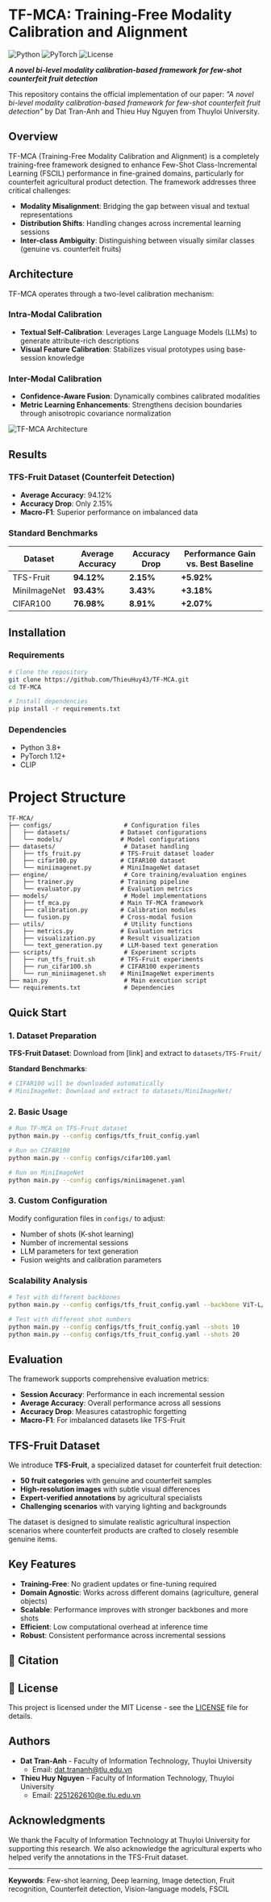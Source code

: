 # TF-MCA: Training-Free Modality Calibration and Alignment

![Python](https://img.shields.io/badge/python-3.8+-blue.svg)
![PyTorch](https://img.shields.io/badge/PyTorch-1.12+-red.svg)
![License](https://img.shields.io/badge/license-MIT-green.svg)

***A novel bi-level modality calibration-based framework for few-shot counterfeit fruit detection***

This repository contains the official implementation of our paper: *"A novel bi-level modality calibration-based framework for few-shot counterfeit fruit detection"* by Dat Tran-Anh and Thieu Huy Nguyen from Thuyloi University.

## Overview

TF-MCA (Training-Free Modality Calibration and Alignment) is a completely training-free framework designed to enhance Few-Shot Class-Incremental Learning (FSCIL) performance in fine-grained domains, particularly for counterfeit agricultural product detection. The framework addresses three critical challenges:

- **Modality Misalignment**: Bridging the gap between visual and textual representations
- **Distribution Shifts**: Handling changes across incremental learning sessions  
- **Inter-class Ambiguity**: Distinguishing between visually similar classes (genuine vs. counterfeit fruits)

## Architecture

TF-MCA operates through a two-level calibration mechanism:

### Intra-Modal Calibration
- **Textual Self-Calibration**: Leverages Large Language Models (LLMs) to generate attribute-rich descriptions
- **Visual Feature Calibration**: Stabilizes visual prototypes using base-session knowledge

### Inter-Modal Calibration  
- **Confidence-Aware Fusion**: Dynamically combines calibrated modalities
- **Metric Learning Enhancements**: Strengthens decision boundaries through anisotropic covariance normalization

![TF-MCA Architecture](assets/tf-mca-architecture.png)

## Results

### TFS-Fruit Dataset (Counterfeit Detection)
- **Average Accuracy**: 94.12%
- **Accuracy Drop**: Only 2.15%
- **Macro-F1**: Superior performance on imbalanced data

### Standard Benchmarks
| Dataset | Average Accuracy | Accuracy Drop | Performance Gain vs. Best Baseline |
|---------|------------------|---------------|-----------------------------------|
| TFS-Fruit | **94.12%** | **2.15%** | **+5.92%** |
| MiniImageNet | **93.43%** | **3.43%** | **+3.18%** |
| CIFAR100 | **76.98%** | **8.91%** | **+2.07%** |

## Installation

### Requirements

```bash
# Clone the repository
git clone https://github.com/ThieuHuy43/TF-MCA.git
cd TF-MCA

# Install dependencies
pip install -r requirements.txt
```

### Dependencies
- Python 3.8+
- PyTorch 1.12+
- CLIP

# Project Structure

```
TF-MCA/
├── configs/                    # Configuration files
│   ├── datasets/              # Dataset configurations
│   └── models/                # Model configurations
├── datasets/                   # Dataset handling
│   ├── tfs_fruit.py           # TFS-Fruit dataset loader
│   ├── cifar100.py            # CIFAR100 dataset
│   └── miniimagenet.py        # MiniImageNet dataset
├── engine/                     # Core training/evaluation engines
│   ├── trainer.py             # Training pipeline
│   └── evaluator.py           # Evaluation metrics
├── models/                     # Model implementations
│   ├── tf_mca.py              # Main TF-MCA framework
│   ├── calibration.py         # Calibration modules
│   └── fusion.py              # Cross-modal fusion
├── utils/                      # Utility functions
│   ├── metrics.py             # Evaluation metrics
│   ├── visualization.py       # Result visualization
│   └── text_generation.py     # LLM-based text generation
├── scripts/                    # Experiment scripts
│   ├── run_tfs_fruit.sh       # TFS-Fruit experiments
│   ├── run_cifar100.sh        # CIFAR100 experiments
│   └── run_miniimagenet.sh    # MiniImageNet experiments
├── main.py                     # Main execution script
└── requirements.txt            # Dependencies
```

## Quick Start

### 1. Dataset Preparation

**TFS-Fruit Dataset**: Download from [link] and extract to `datasets/TFS-Fruit/`

**Standard Benchmarks**: 
```bash
# CIFAR100 will be downloaded automatically
# MiniImageNet: Download and extract to datasets/MiniImageNet/
```

### 2. Basic Usage

```bash
# Run TF-MCA on TFS-Fruit dataset
python main.py --config configs/tfs_fruit_config.yaml

# Run on CIFAR100
python main.py --config configs/cifar100.yaml

# Run on MiniImageNet  
python main.py --config configs/miniimagenet.yaml
```

### 3. Custom Configuration

Modify configuration files in `configs/` to adjust:
- Number of shots (K-shot learning)
- Number of incremental sessions
- LLM parameters for text generation
- Fusion weights and calibration parameters

### Scalability Analysis

```bash
# Test with different backbones
python main.py --config configs/tfs_fruit_config.yaml --backbone ViT-L/14

# Test with different shot numbers
python main.py --config configs/tfs_fruit_config.yaml --shots 10
python main.py --config configs/tfs_fruit_config.yaml --shots 20
```

## Evaluation

The framework supports comprehensive evaluation metrics:

- **Session Accuracy**: Performance in each incremental session
- **Average Accuracy**: Overall performance across all sessions  
- **Accuracy Drop**: Measures catastrophic forgetting
- **Macro-F1**: For imbalanced datasets like TFS-Fruit

## TFS-Fruit Dataset

We introduce **TFS-Fruit**, a specialized dataset for counterfeit fruit detection:

- **50 fruit categories** with genuine and counterfeit samples
- **High-resolution images** with subtle visual differences
- **Expert-verified annotations** by agricultural specialists
- **Challenging scenarios** with varying lighting and backgrounds

The dataset is designed to simulate realistic agricultural inspection scenarios where counterfeit products are crafted to closely resemble genuine items.

## Key Features

- **Training-Free**: No gradient updates or fine-tuning required
- **Domain Agnostic**: Works across different domains (agriculture, general objects)
- **Scalable**: Performance improves with stronger backbones and more shots
- **Efficient**: Low computational overhead at inference time
- **Robust**: Consistent performance across incremental sessions

## 📝 Citation

## 📄 License

This project is licensed under the MIT License - see the [LICENSE](LICENSE) file for details.

## Authors

- **Dat Tran-Anh** - Faculty of Information Technology, Thuyloi University
  - Email: dat.trananh@tlu.edu.vn
- **Thieu Huy Nguyen** - Faculty of Information Technology, Thuyloi University  
  - Email: 2251262610@e.tlu.edu.vn

## Acknowledgments

We thank the Faculty of Information Technology at Thuyloi University for supporting this research. We also acknowledge the agricultural experts who helped verify the annotations in the TFS-Fruit dataset.

---

**Keywords**: Few-shot learning, Deep learning, Image detection, Fruit recognition, Counterfeit detection, Vision-language models, FSCIL
